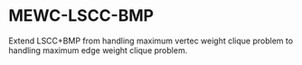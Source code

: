 # MEWC-LSCC-BMP
Extend LSCC+BMP from handling maximum vertec weight clique problem to handling maximum edge weight clique problem.

